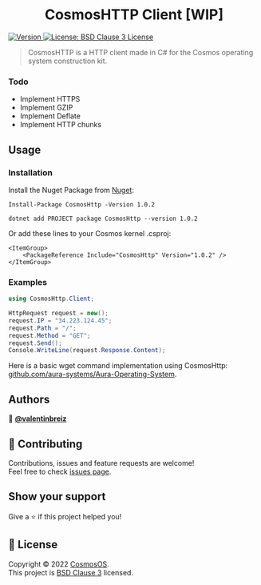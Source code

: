 ﻿<h1 align="center">CosmosHTTP Client [WIP]</h1>
<p>
  <a href="https://www.nuget.org/packages/CosmosHttp/" target="_blank">
    <img alt="Version" src="https://img.shields.io/nuget/v/CosmosHttp.svg" />
  </a>
  <a href="https://github.com/CosmosOS/CosmosHttp/blob/main/LICENSE.txt" target="_blank">
    <img alt="License: BSD Clause 3 License" src="https://img.shields.io/badge/license-BSD License-yellow.svg" />
  </a>
</p>

> CosmosHTTP is a HTTP client made in C# for the Cosmos operating system construction kit.

### Todo
- Implement HTTPS
- Implement GZIP
- Implement Deflate
- Implement HTTP chunks

## Usage

### Installation

Install the Nuget Package from [Nuget](https://www.nuget.org/packages/CosmosHttp/):

```PM
Install-Package CosmosHttp -Version 1.0.2
```

```PM
dotnet add PROJECT package CosmosHttp --version 1.0.2
```

Or add these lines to your Cosmos kernel .csproj:

```
<ItemGroup>
    <PackageReference Include="CosmosHttp" Version="1.0.2" />
</ItemGroup>
```

### Examples

```CS
using CosmosHttp.Client;

HttpRequest request = new();
request.IP = "34.223.124.45";
request.Path = "/";
request.Method = "GET";
request.Send();
Console.WriteLine(request.Response.Content);
```

Here is a basic wget command implementation using CosmosHttp: [github.com/aura-systems/Aura-Operating-System](https://github.com/aura-systems/Aura-Operating-System/blob/master/SRC/Aura_OS/System/Interpreter/Commands/Network/Wget.cs#L63).

## Authors

👤 **[@valentinbreiz](https://github.com/valentinbreiz)**

## 🤝 Contributing

Contributions, issues and feature requests are welcome!<br />Feel free to check [issues page](https://github.com/CosmosOS/CosmosHttp/issues). 

## Show your support

Give a ⭐️ if this project helped you!

## 📝 License

Copyright © 2022 [CosmosOS](https://github.com/CosmosOS).<br />
This project is [BSD Clause 3](https://github.com/CosmosOS/CosmosHttp/blob/main/LICENSE.txt) licensed.
